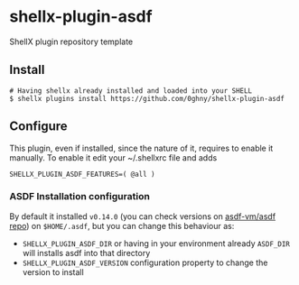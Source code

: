 # shellx-plugin-asdf

ShellX plugin repository template

## Install

```shell
# Having shellx already installed and loaded into your SHELL
$ shellx plugins install https://github.com/0ghny/shellx-plugin-asdf
```

## Configure

This plugin, even if installed, since the nature of it, requires to enable it manually.
To enable it edit your ~/.shellxrc file and adds

```shell
SHELLX_PLUGIN_ASDF_FEATURES=( @all )
```
### ASDF Installation configuration

By default it installed `v0.14.0` (you can check versions on [asdf-vm/asdf repo](https://github.com/asdf-vm/asdf)) on `$HOME/.asdf`, but you can change this behaviour as:

* `SHELLX_PLUGIN_ASDF_DIR` or having in your environment already `ASDF_DIR` will installs asdf into that directory
* `SHELLX_PLUGIN_ASDF_VERSION` configuration property to change the version to install



